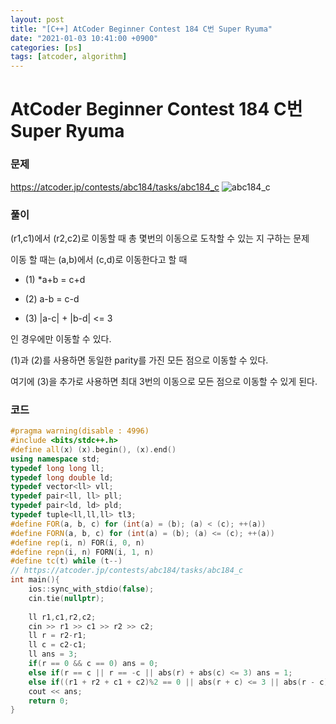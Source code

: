 ```yaml
---
layout: post
title: "[C++] AtCoder Beginner Contest 184 C번 Super Ryuma"
date: "2021-01-03 10:41:00 +0900"
categories: [ps]
tags: [atcoder, algorithm]
---
```


# AtCoder Beginner Contest 184 C번 Super Ryuma
### 문제

https://atcoder.jp/contests/abc184/tasks/abc184_c
![abc184_c](blob:https://imgur.com/021c06f8-5dca-4bf6-a74d-020d4a569774)
  
  
### 풀이

(r1,c1)에서 (r2,c2)로 이동할 때 총 몇번의 이동으로 도착할 수 있는 지 구하는 문제

이동 할 때는 (a,b)에서 (c,d)로 이동한다고 할 때 

* (1) *a+b = c+d

* (2) a-b = c-d

* (3) |a-c| + |b-d| <= 3 

인 경우에만 이동할 수 있다.

(1)과 (2)를 사용하면 동일한 parity를 가진 모든 점으로 이동할 수 있다.

여기에 (3)을 추가로 사용하면 최대 3번의 이동으로 모든 점으로 이동할 수 있게 된다.

### 코드

```cpp
#pragma warning(disable : 4996)
#include <bits/stdc++.h>
#define all(x) (x).begin(), (x).end()
using namespace std;
typedef long long ll;
typedef long double ld;
typedef vector<ll> vll;
typedef pair<ll, ll> pll;
typedef pair<ld, ld> pld;
typedef tuple<ll,ll,ll> tl3;
#define FOR(a, b, c) for (int(a) = (b); (a) < (c); ++(a))
#define FORN(a, b, c) for (int(a) = (b); (a) <= (c); ++(a))
#define rep(i, n) FOR(i, 0, n)
#define repn(i, n) FORN(i, 1, n)
#define tc(t) while (t--)
// https://atcoder.jp/contests/abc184/tasks/abc184_c
int main(){
    ios::sync_with_stdio(false);
    cin.tie(nullptr);
 
    ll r1,c1,r2,c2;
    cin >> r1 >> c1 >> r2 >> c2;
    ll r = r2-r1;
    ll c = c2-c1;
    ll ans = 3;
    if(r == 0 && c == 0) ans = 0;
    else if(r == c || r == -c || abs(r) + abs(c) <= 3) ans = 1;
    else if((r1 + r2 + c1 + c2)%2 == 0 || abs(r + c) <= 3 || abs(r - c) <= 3 || abs(r) + abs(c) <= 6) ans = 2;
    cout << ans;
    return 0;
}
```